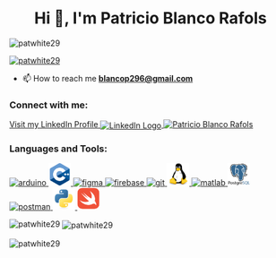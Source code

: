 <h1 align="center">Hi 👋, I'm Patricio Blanco Rafols</h1>
<p align="left"> <img src="https://komarev.com/ghpvc/?username=patwhite29&label=Profile%20views&color=0e75b6&style=flat" alt="patwhite29" /> </p>

<p align="left"> <a href="https://github.com/ryo-ma/github-profile-trophy"><img src="https://github-profile-trophy.vercel.app/?username=patwhite29" alt="patwhite29" /></a> </p>

- 📫 How to reach me **blancop296@gmail.com**

<h3 align="left">Connect with me:</h3>
<p align="left">
  <a href="https://www.linkedin.com/in/patricio-blanco-rafols-9b24502a8" target="_blank">
    Visit my LinkedIn Profile
  </a>
  <a href="https://www.linkedin.com/in/patricio-blanco-rafols-9b24502a8" target="_blank">
    <img src="https://upload.wikimedia.org/wikipedia/commons/0/01/LinkedIn_Logo_2013%2C_svg_version.svg" alt="LinkedIn Logo" width="40" height="40" align="center"/>
  </a>
  <a href="https://www.linkedin.com/in/patricio-blanco-rafols-9b24502a8" target="_blank">
    <img src="https://raw.githubusercontent.com/rahuldkjain/github-profile-readme-generator/master/src/images/icons/Social/linked-in-alt.svg" alt="Patricio Blanco Rafols" height="30" width="40"/>
  </a>
</p>

<h3 align="left">Languages and Tools:</h3>
<p align="left"> <a href="https://www.arduino.cc/" target="_blank" rel="noreferrer"> <img src="https://cdn.worldvectorlogo.com/logos/arduino-1.svg" alt="arduino" width="40" height="40"/> </a> <a href="https://www.w3schools.com/cpp/" target="_blank" rel="noreferrer"> <img src="https://raw.githubusercontent.com/devicons/devicon/master/icons/cplusplus/cplusplus-original.svg" alt="cplusplus" width="40" height="40"/> </a> <a href="https://www.figma.com/" target="_blank" rel="noreferrer"> <img src="https://www.vectorlogo.zone/logos/figma/figma-icon.svg" alt="figma" width="40" height="40"/> </a> <a href="https://firebase.google.com/" target="_blank" rel="noreferrer"> <img src="https://www.vectorlogo.zone/logos/firebase/firebase-icon.svg" alt="firebase" width="40" height="40"/> </a> <a href="https://git-scm.com/" target="_blank" rel="noreferrer"> <img src="https://www.vectorlogo.zone/logos/git-scm/git-scm-icon.svg" alt="git" width="40" height="40"/> </a> <a href="https://www.linux.org/" target="_blank" rel="noreferrer"> <img src="https://raw.githubusercontent.com/devicons/devicon/master/icons/linux/linux-original.svg" alt="linux" width="40" height="40"/> </a> <a href="https://www.mathworks.com/" target="_blank" rel="noreferrer"> <img src="https://upload.wikimedia.org/wikipedia/commons/2/21/Matlab_Logo.png" alt="matlab" width="40" height="40"/> </a> <a href="https://www.postgresql.org" target="_blank" rel="noreferrer"> <img src="https://raw.githubusercontent.com/devicons/devicon/master/icons/postgresql/postgresql-original-wordmark.svg" alt="postgresql" width="40" height="40"/> </a> <a href="https://postman.com" target="_blank" rel="noreferrer"> <img src="https://www.vectorlogo.zone/logos/getpostman/getpostman-icon.svg" alt="postman" width="40" height="40"/> </a> <a href="https://www.python.org" target="_blank" rel="noreferrer"> <img src="https://raw.githubusercontent.com/devicons/devicon/master/icons/python/python-original.svg" alt="python" width="40" height="40"/> </a> <a href="https://developer.apple.com/swift/" target="_blank" rel="noreferrer"> <img src="https://raw.githubusercontent.com/devicons/devicon/master/icons/swift/swift-original.svg" alt="swift" width="40" height="40"/> </a> </p>

<p><img align="left" src="https://github-readme-stats.vercel.app/api/top-langs?username=patwhite29&show_icons=true&locale=en&layout=compact" alt="patwhite29" /></p>

<p>&nbsp;<img align="center" src="https://github-readme-stats.vercel.app/api?username=patwhite29&show_icons=true&locale=en" alt="patwhite29" /></p>

<p><img align="center" src="https://github-readme-streak-stats.herokuapp.com/?user=patwhite29&" alt="patwhite29" /></p>
